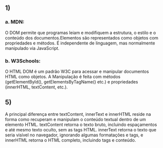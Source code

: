 ## 1)

### a. MDN:

O DOM permite que programas leiam e modifiquem a estrutura, o estilo e o conteúdo dos documentos.Elementos são representados como objetos com propriedades e métodos.
É independente de linguagem, mas normalmente manipulado via JavaScript.

### b. W3Schools:

O HTML DOM é um padrão W3C para acessar e manipular documentos HTML como objetos.
A Manipulação é feita com métodos (getElementById(), getElementsByTagName() etc.) e propriedades (innerHTML, textContent, etc.).


## 5) 
A principal diferença entre textContent, innerText e innerHTML reside na forma como recuperam e manipulam o conteúdo textual dentro de um elemento HTML. textContent retorna o texto bruto, incluindo espaçamentos e até mesmo texto oculto, sem as tags HTML. innerText retorna o texto que seria visível no navegador, ignorando algumas formatações e tags, e innerHTML retorna o HTML completo, incluindo tags e conteúdo.